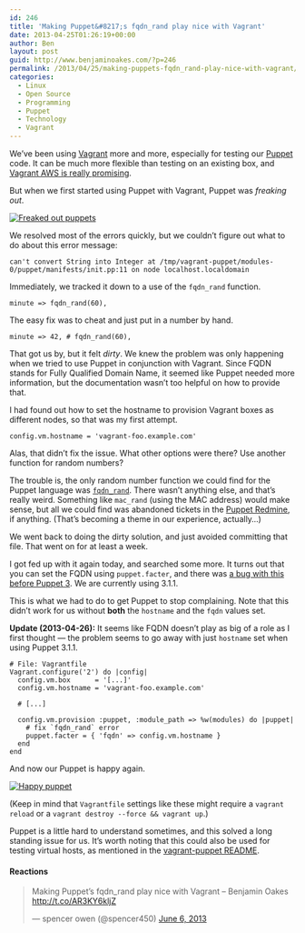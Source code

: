 ```yaml
---
id: 246
title: 'Making Puppet&#8217;s fqdn_rand play nice with Vagrant'
date: 2013-04-25T01:26:19+00:00
author: Ben
layout: post
guid: http://www.benjaminoakes.com/?p=246
permalink: /2013/04/25/making-puppets-fqdn_rand-play-nice-with-vagrant/
categories:
  - Linux
  - Open Source
  - Programming
  - Puppet
  - Technology
  - Vagrant
---
```

We’ve been using [Vagrant](http://vagrantup.com/) more and more, especially for testing our [Puppet](http://www.puppetlabs.com/) code. It can be much more flexible than testing on an existing box, and [Vagrant AWS is really promising](http://www.benjaminoakes.com/2013/04/10/ssh-agent-forwarding-with-vagrant-aws/).

But when we first started using Puppet with Vagrant, Puppet was _freaking out_.

[![Freaked out puppets](http://www.benjaminoakes.com/wp-content/uploads/2013/04/freaked-out-puppets.gif)](http://potterpuppetpals.com/)

We resolved most of the errors quickly, but we couldn’t figure out what to do about this error message:

<pre><code class="no-highlight">can't convert String into Integer at /tmp/vagrant-puppet/modules-0/puppet/manifests/init.pp:11 on node localhost.localdomain</code></pre>

Immediately, we tracked it down to a use of the `fqdn_rand` function.

<pre><code  class="language-ruby">minute =&gt; fqdn_rand(60),</code></pre>

The easy fix was to cheat and just put in a number by hand.

<pre><code class="language-ruby">minute =&gt; 42, # fqdn_rand(60),</code></pre>

That got us by, but it felt _dirty_. We knew the problem was only happening when we tried to use Puppet in conjunction with Vagrant. Since FQDN stands for Fully Qualified Domain Name, it seemed like Puppet needed more information, but the documentation wasn’t too helpful on how to provide that.

I had found out how to set the hostname to provision Vagrant boxes as different nodes, so that was my first attempt.

<pre><code class="language-ruby">config.vm.hostname = 'vagrant-foo.example.com'</code></pre>

Alas, that didn’t fix the issue. What other options were there? Use another function for random numbers?

The trouble is, the only random number function we could find for the Puppet language was [`fqdn_rand`](http://docs.puppetlabs.com/references/latest/function.html#fqdnrand). There wasn’t anything else, and that’s really weird. Something like `mac_rand` (using the MAC address) would make sense, but all we could find was abandoned tickets in the [Puppet Redmine](http://projects.puppetlabs.com/), if anything. (That’s becoming a theme in our experience, actually…)

We went back to doing the dirty solution, and just avoided committing that file. That went on for at least a week.

I got fed up with it again today, and searched some more. It turns out that you can set the FQDN using `puppet.facter`, and there was [a bug with this before Puppet 3](http://projects.puppetlabs.com/issues/8814). We are currently using 3.1.1.

This is what we had to do to get Puppet to stop complaining. Note that this didn’t work for us without **both** the `hostname` and the `fqdn` values set.

**Update (2013-04-26):** It seems like FQDN doesn&#8217;t play as big of a role as I first thought &#8212; the problem seems to go away with just `hostname` set when using Puppet 3.1.1.

<pre><code class="language-ruby"># File: Vagrantfile
Vagrant.configure('2') do |config|
  config.vm.box      = '[...]'
  config.vm.hostname = 'vagrant-foo.example.com'

  # [...]

  config.vm.provision :puppet, :module_path =&gt; %w(modules) do |puppet|
    # fix `fqdn_rand` error
    puppet.facter = { 'fqdn' =&gt; config.vm.hostname }
  end
end</code></pre>

And now our Puppet is happy again.

[![Happy puppet](http://www.benjaminoakes.com/wp-content/uploads/2013/04/happy-puppet.png)](http://potterpuppetpals.com/)

(Keep in mind that `Vagrantfile` settings like these might require a `vagrant reload` or a `vagrant destroy --force && vagrant up`.)

Puppet is a little hard to understand sometimes, and this solved a long standing issue for us. It’s worth noting that this could also be used for testing virtual hosts, as mentioned in the [vagrant-puppet README](https://github.com/lucadegasperi/vagrant-puppet).

#### Reactions

<blockquote class="twitter-tweet">
  <p>
    Making Puppet’s fqdn_rand play nice with Vagrant – Benjamin Oakes <a href="http://t.co/AR3KY6kljZ">http://t.co/AR3KY6kljZ</a>
  </p>
  
  <p>
    &mdash; spencer owen (@spencer450) <a href="https://twitter.com/spencer450/statuses/342705216279433216">June 6, 2013</a>
  </p>
</blockquote>